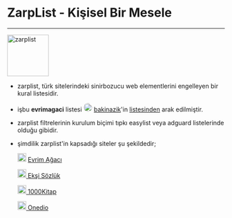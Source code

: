 # ZarpList - Kişisel Bir Mesele

------------

<img title="Kişisel Bir Mesele" src="https://i.imgur.com/wIzRPUF.png" width="96" alt="zarplist" data-canonical-src="https://github.com/denzhaummer/zarplist" style="max-width: 100%;">

- zarplist, türk sitelerindeki sinirbozucu web elementlerini engelleyen bir kural listesidir.

- işbu **evrimagaci** listesi <img title="bakinazik avatar" src="https://avatars.githubusercontent.com/u/64368231?v=4" width="20" alt="author" style="max-width: 5%; border-radius: 50%;"> [bakinazik](https://github.com/bakinazik/)'in [listesinden](https://github.com/bakinazik/blocklist) arak edilmiştir.

- zarplist filtrelerinin kurulum biçimi tıpkı easylist veya adguard listelerinde olduğu gibidir.

- şimdilik zarplist'in kapsadığı siteler şu şekildedir;
  
  <img title="Evrim Ağacı" src="https://i.imgur.com/pqTJJl0.png" width="20" alt="evrimagaci" data-canonical-src="https://www.evrimagaci.org" style="max-width: 50%;"> [ Evrim Ağacı](https://github.com/denzhaummer/zarplist/blob/main/evrimagaci.org.txt "zarplist/evrimagaci")
  
  <img title="Ekşi Sözlük" src="https://i.imgur.com/y8waAMf.png" width="20" alt="eksisozluk" data-canonical-src="https://eksisozluk.com" style="max-width: 50%;">[ Ekşi Sözlük](https://github.com/denzhaummer/zarplist/blob/main/eksisozluk.com.txt "zarplist/eksisozluk")
  
  <img title="1000Kitap" src="https://i.imgur.com/44TnpXP.png" width="20" alt="1000kitap" data-canonical-src="https://1000kitap.com" style="max-width: 50%;">[ 1000Kitap](https://github.com/denzhaummer/zarplist/blob/main/1000kitap.com.txt "zarplist/1000kitap")

   <img title="Onedio" src="https://i.imgur.com/paaWFop.png" width="20" alt="Onedio" data-canonical-src="https://onedio.com" style="max-width: 50%;">[  Onedio](https://github.com/denzhaummer/zarplist/blob/main/onedio.com.txt "zarplist/Onedio")
